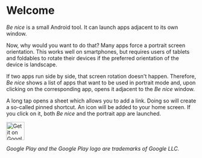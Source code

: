# Welcome

*Be nice* is a small Android tool. It can launch apps adjacent to its own window. 

Now, why would you want to do that? Many apps force a portrait screen orientation. This works well on smartphones, but requires users of tablets and foldables to rotate their devices if the preferred orientation of the device is landscape. 

If two apps run side by side, that screen rotation doesn't happen. Therefore, *Be nice* shows a list of apps that want to be used in portrait mode and, upon clicking on the corresponding app, opens it adjacent to the *Be nice* window.

A long tap opens a sheet which allows you to add a link. Doing so will create a so-called pinned shortcut. An icon will be added to your home screen. If you click on it, both *Be nice* and the portrait app are launched.

<a href='https://play.google.com/store/apps/details?id=de.thomaskuenneth.
benice&pcampaignid=pcampaignidMKT-Other-global-all-co-prtnr-py-PartBadge
-Mar2515-1'><img height="48px" alt='Get it on Google Play' src='https://play.
google.com/intl/en_us/badges/static/images/badges/en_badge_web_generic.png'/></a>

<em>Google Play and the Google Play logo are trademarks of Google LLC.</em>
